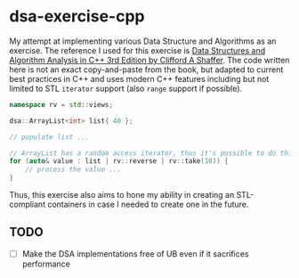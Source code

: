 # dsa-exercise-cpp

My attempt at implementing various Data Structure and Algorithms as an exercise. The reference I used for this exercise is [Data Structures and Algorithm Analysis in C++ 3rd Edition by Clifford A Shaffer](https://people.cs.vt.edu/shaffer/Book/). The code written here is not an exact copy-and-paste from the book, but adapted to current best practices in C++ and uses modern C++ features including but not limited to STL `iterator` support (also `range` support if possible).

```cpp
namespace rv = std::views;

dsa::ArrayList<int> list{ 40 };

// populate list ...

// ArrayList has a random access iterator, thus it's possible to do this
for (auto& value : list | rv::reverse | rv::take(10)) {
    // process the value ...
}
```

Thus, this exercise also aims to hone my ability in creating an STL-compliant containers in case I needed to create one in the future.

## TODO

- [ ] Make the DSA implementations free of UB even if it sacrifices performance
